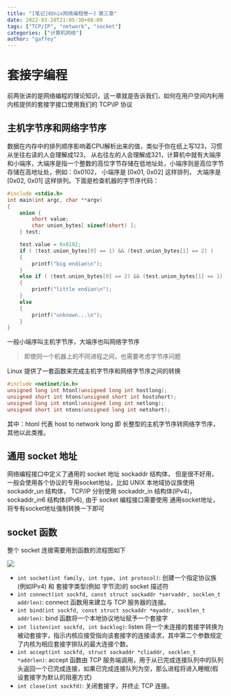 ```yaml
---
title: "[笔记]《Unix网络编程卷一》第三章"
date: 2022-03-20T21:05:30+08:00
tags: ["TCP/IP", "network", "socket"]
categories: ["计算机网络"]
author: "gaffey"
---
```


# 套接字编程
前两张讲的是网络编程的理论知识，这一章就是告诉我们，如何在用户空间内利用内核提供的套接字接口使用我们的 TCP\IP 协议

## 主机字节序和网络字节序
数据在内存中的排列顺序影响着CPU解析出来的值，类似于你在纸上写123，习惯从坐往右读的人会理解成123， 从右往左的人会理解成321，计算机中就有大端序和小端序，大端序是指一个整数的高位字节存储在低地址处，小端序则是高位字节存储在高地址处，例如：0x0102， 小端序是 [0x01, 0x02] 这样排列， 大端序是 [0x02, 0x01] 这样排列。下面是检查机器的字节序代码：
```c
#include <stdio.h>
int main(int argc, char **argv)
{
	union {
		short value;
		char union_bytes[ sizeof(short) ];
	} test;

	test.value = 0x0102;
	if ( (test.union_bytes[0] == 1) && (test.union_bytes[1] == 2) )
	{
		printf("big endian\n");
	}
	else if ( (test.union_bytes[0] == 2) && (test.union_bytes[1] == 1) )
	{
		printf("little endian\n");
	}
	else
	{
		printf("unknown...\n");
	}
}
```
一般小端序叫主机字节序，大端序也叫网络字节序
> 即使同一个机器上的不同进程之间，也需要考虑字节序问题  
> 
Linux 提供了一套函数来完成主机字节序和网络字节序之间的转换
```c
#include <netinet/in.h>
unsigned long int htonl(unsigned long int hostlong);
unsigned short int htons(unsigned short int hostshort);
unsigned long int ntonl(unsigned long int netlong);
unsigned short int ntons(unsigned long int netshort);
```
其中：htonl 代表 host to network long 即 长整型的主机字节序转网络字节序，其他以此类推。

## 通用 socket 地址
网络编程接口中定义了通用的 socket 地址 sockaddr 结构体， 但是很不好用， 一般会使用各个协议的专用socket地址，比如 UNIX 本地域协议族使用 sockaddr_un 结构体， TCP/IP 分别使用 sockaddr_in 结构体(IPv4)， sockaddr_in6 结构体(IPv6), 由于 socket 编程接口需要使用 通用socket地址，将专有socket地址强制转换一下即可

## socket 函数
整个 socket 连接需要用到函数的流程图如下  

![](https://ypy.7bao.fun/img/202203192338008.png)

+ `int socket(int family, int type, int protocol)`: 创建一个指定协议族(例如IPv4) 和 套接字类型(例如 字节流)的 socket 描述符
+ `int connect(int sockfd, const struct sockaddr *servaddr, socklen_t addrlen)`: connect 函数用来建立与 TCP 服务器的连接。
+ `int bind(int sockfd, const struct sockaddr *myaddr, socklen_t addrlen)`: bind 函数将一个本地协议地址赋予一个套接字
+ `int listen(int sockfd, int backlog)`: listen 将一个未连接的套接字转换为被动套接字，指示内核应接受指向该套接字的连接请求，其中第二个参数规定了内核为相应套接字排队的最大连接个数。
+ `int accept(int sockfd, struct sockaddr *cliaddr, socklen_t *addrlen)`: accept 函数由 TCP 服务端调用，用于从已完成连接队列中的队列头返回一个已完成连接，如果已完成连接队列为空，那么进程将进入睡眠(假设套接字为默认的阻塞方式)
+ `int close(int sockfd)`: 关闭套接字，并终止 TCP 连接。